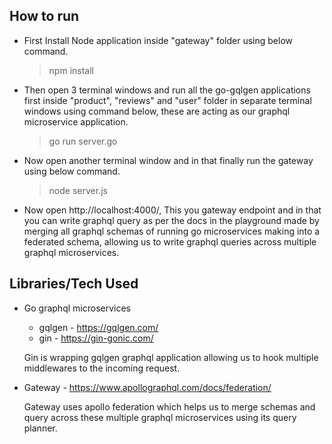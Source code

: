 ## How to run

- First Install Node application inside "gateway" folder using below command.
  > npm install
- Then open 3 terminal windows and run all the go-gqlgen applications first inside "product", "reviews" and "user" folder in separate terminal windows using command below, these are acting as our graphql microservice application.
  > go run server.go
- Now open another terminal window and in that finally run the gateway using below command.
  > node server.js
- Now open http://localhost:4000/, This you gateway endpoint and in that you can write graphql query as per the docs in the playground made by merging all graphql schemas of running go microservices making into a federated schema, allowing us to write graphql queries across multiple graphql microservices.

## Libraries/Tech Used

- Go graphql microservices

  - gqlgen - https://gqlgen.com/
  - gin - https://gin-gonic.com/

  Gin is wrapping gqlgen graphql application allowing us to hook multiple middlewares to the incoming request.

- Gateway - https://www.apollographql.com/docs/federation/

  Gateway uses apollo federation which helps us to merge schemas and query across these multiple graphql microservices using its query planner.

